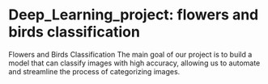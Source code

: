 # Deep_Learning_project: flowers and birds classification
Flowers and Birds Classification
The main goal of our project is to build a model that can classify images with high accuracy, allowing us to automate and streamline the process of categorizing images.
